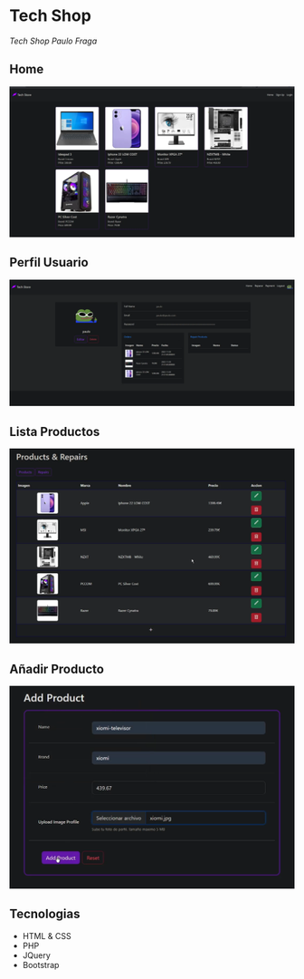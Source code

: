 # Tech Shop

_Tech Shop Paulo Fraga_

## Home
![Image text](https://github.com/PauloFragaDev/TechShop/blob/master/views/assets/Home.png)

## Perfil Usuario

![Image text](https://github.com/PauloFragaDev/TechShop/blob/master/views/assets/UserProfile.png)

## Lista Productos

![Image text](https://github.com/PauloFragaDev/TechShop/blob/master/views/assets/ProductList.png)

## Añadir Producto

![Image text](https://github.com/PauloFragaDev/TechShop/blob/master/views/assets/AddProduct.png)

## Tecnologias

- HTML & CSS
- PHP
- JQuery
- Bootstrap
